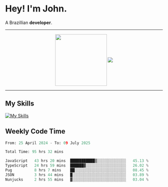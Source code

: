 # Hey! I'm John.

A Brazillian **developer**.

---

<p align="center">
  <img align="center" src="https://github-readme-stats.vercel.app/api?username=joaoiacillo&show_icons=true&locale=en" height="165" />
  <img align="center" src="https://github-readme-stats.vercel.app/api/top-langs/?username=anuraghazra&layout=compact" />
</p>

---

## My Skills

[![My Skills](https://skillicons.dev/icons?i=js,html,css,bootstrap,py,mysql,bash,linux,git,github,vscode,gamemakerstudio)](https://skillicons.dev)

## Weekly Code Time

<!--START_SECTION:waka-->

```python
From: 25 April 2024 - To: 09 July 2025

Total Time: 95 hrs 32 mins

JavaScript   43 hrs 20 mins  ███████████▒░░░░░░░░░░░░░   45.13 %
TypeScript   24 hrs 59 mins  ██████▓░░░░░░░░░░░░░░░░░░   26.02 %
Pug          8 hrs 7 mins    ██░░░░░░░░░░░░░░░░░░░░░░░   08.45 %
JSON         3 hrs 44 mins   █░░░░░░░░░░░░░░░░░░░░░░░░   03.89 %
Nunjucks     2 hrs 55 mins   ▓░░░░░░░░░░░░░░░░░░░░░░░░   03.04 %
```

<!--END_SECTION:waka-->
